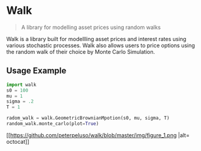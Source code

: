 # Walk
> A library for modelling asset prices using random walks

Walk is a library built for modellling asset prices and interest rates using various stochastic processes. Walk also allows users to price options using the random walk of their choice by Monte Carlo Simulation.

## Usage Example
```Python
import walk
s0 = 100
mu = 1
sigma = .2
T = 1

radom_walk = walk.GeometricBrownianMpotion(s0, mu, sigma, T)
random_walk.monte_carlo(plot=True)
```
[[https://github.com/peterpeluso/walk/blob/master/img/figure_1.png |alt= octocat]]
